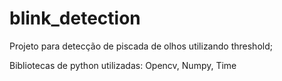 # blink_detection

Projeto para detecção de piscada de olhos utilizando threshold;

Bibliotecas de python utilizadas: Opencv, Numpy, Time
